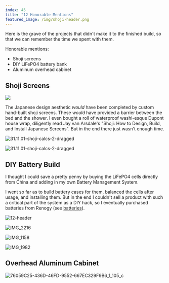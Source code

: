 ```yaml
---
index: 45
title: "12 Honorable Mentions"
featured_image: /img/shoji-header.png
---
```


Here is the grave of the projects that didn't make it to the finished build, so that we can remember the time we spent with them.

Honorable mentions:
- Shoji screens
- DIY LiFePO4 battery bank 
- Aluminum overhead cabinet

## Shoji Screens

![](img/shoji-header.png)

The Japanese design aesthetic *would* have been completed by custom hand-built shoji screens. These *would* have provided a barrier between the bed and the shower. I even bought a roll of waterproof washi-esque Dupont house wrap, diligently read Jay van Arsdale's "Shoji: How to Design, Build, and Install Japanese Screens". But in the end there just wasn't enough time.

![31.11.01-shoji-calcs-2-dragged](img/31.11.01-shoji-calcs-2-dragged.jpg)

![31.11.01-shoji-calcs-2-dragged](img/31.11.01-shoji-calcs-2-dragged.jpg)

## DIY Battery Build

I thought I could save a pretty penny by buying the LiFePO4 cells directly from China and adding in my own Battery Management System. 

I went so far as to build battery cases for them, balanced the cells after usage, and installing them. But in the end I couldn't sell a product with such a critical part of the system as a DIY hack, so I eventually purchased batteries from Renogy (see [batteries](batteries.md)).

![12-header](img/12-header.png)

![IMG_2216](img/IMG_2216.jpg)

![IMG_1158](img/IMG_1158.jpg)

![IMG_1982](img/IMG_1982.jpg)

## Overhead Aluminum Cabinet

![76059C25-436D-46FD-9552-667EC329F9B6_1_105_c](img/76059C25-436D-46FD-9552-667EC329F9B6_1_105_c.jpeg)

